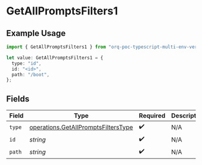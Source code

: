 # GetAllPromptsFilters1

## Example Usage

```typescript
import { GetAllPromptsFilters1 } from "orq-poc-typescript-multi-env-version/models/operations";

let value: GetAllPromptsFilters1 = {
  type: "id",
  id: "<id>",
  path: "/boot",
};
```

## Fields

| Field                                                                                      | Type                                                                                       | Required                                                                                   | Description                                                                                |
| ------------------------------------------------------------------------------------------ | ------------------------------------------------------------------------------------------ | ------------------------------------------------------------------------------------------ | ------------------------------------------------------------------------------------------ |
| `type`                                                                                     | [operations.GetAllPromptsFiltersType](../../models/operations/getallpromptsfilterstype.md) | :heavy_check_mark:                                                                         | N/A                                                                                        |
| `id`                                                                                       | *string*                                                                                   | :heavy_check_mark:                                                                         | N/A                                                                                        |
| `path`                                                                                     | *string*                                                                                   | :heavy_check_mark:                                                                         | N/A                                                                                        |